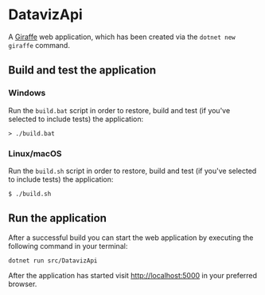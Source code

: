 # DatavizApi

A [Giraffe](https://github.com/giraffe-fsharp/Giraffe) web application, which has been created via the `dotnet new giraffe` command.

## Build and test the application

### Windows

Run the `build.bat` script in order to restore, build and test (if you've selected to include tests) the application:

```
> ./build.bat
```

### Linux/macOS

Run the `build.sh` script in order to restore, build and test (if you've selected to include tests) the application:

```
$ ./build.sh
```

## Run the application

After a successful build you can start the web application by executing the following command in your terminal:

```
dotnet run src/DatavizApi
```

After the application has started visit [http://localhost:5000](http://localhost:5000) in your preferred browser.
